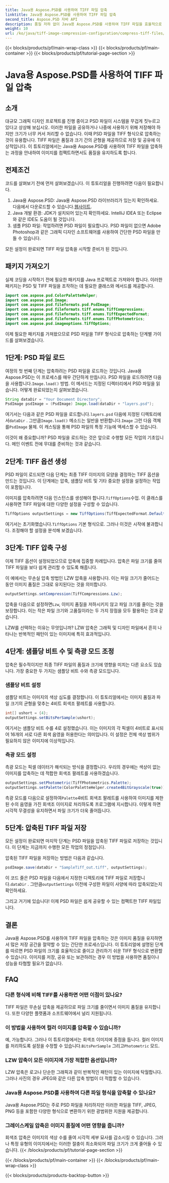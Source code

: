 ```yaml
---
title: Java용 Aspose.PSD를 사용하여 TIFF 파일 압축
linktitle: Java용 Aspose.PSD를 사용하여 TIFF 파일 압축
second_title: Aspose.PSD 자바 API
description: 품질 저하 없이 Java용 Aspose.PSD를 사용하여 TIFF 파일을 효율적으로 압축합니다. 작업 흐름을 간소화하려면 자세한 가이드를 따르세요.
weight: 10
url: /ko/java/tiff-image-compression-configuration/compress-tiff-files/
---
```


{{< blocks/products/pf/main-wrap-class >}}
{{< blocks/products/pf/main-container >}}
{{< blocks/products/pf/tutorial-page-section >}}

# Java용 Aspose.PSD를 사용하여 TIFF 파일 압축

## 소개

대규모 그래픽 디자인 프로젝트를 진행 중이고 PSD 파일이 시스템을 무겁게 짓누르고 있다고 상상해 보십시오. 이러한 파일을 공유하거나 나중에 사용하기 위해 저장해야 하지만 크기가 너무 커서 처리할 수 없습니다. 이때 PSD 파일을 TIFF 형식으로 압축하는 것이 유용합니다. TIFF 파일은 품질과 크기 간의 균형을 제공하므로 저장 및 공유에 이상적입니다. 이 튜토리얼에서는 Java용 Aspose.PSD를 사용하여 TIFF 파일을 압축하는 과정을 안내하여 이미지를 컴팩트하면서도 품질을 유지하도록 합니다.

## 전제조건

코드를 살펴보기 전에 먼저 살펴보겠습니다. 이 튜토리얼을 진행하려면 다음이 필요합니다.

1.  Java용 Aspose.PSD: Java용 Aspose.PSD 라이브러리가 있는지 확인하세요. 다음에서 다운로드할 수 있습니다.[웹사이트](https://releases.aspose.com/psd/java/).
2. Java 개발 환경: JDK가 설치되어 있는지 확인하세요. IntelliJ IDEA 또는 Eclipse와 같은 IDE도 도움이 될 것입니다.
3. 샘플 PSD 파일: 작업하려면 PSD 파일이 필요합니다. PSD 파일이 없으면 Adobe Photoshop과 같은 그래픽 디자인 소프트웨어를 사용하여 간단한 PSD 파일을 만들 수 있습니다.

모든 설정이 완료되면 TIFF 파일 압축을 시작할 준비가 된 것입니다.

## 패키지 가져오기

실제 코딩을 시작하기 전에 필요한 패키지를 Java 프로젝트로 가져와야 합니다. 이러한 패키지는 PSD 및 TIFF 파일을 조작하는 데 필요한 클래스와 메서드를 제공합니다.

```java
import com.aspose.psd.ColorPaletteHelper;
import com.aspose.psd.Image;
import com.aspose.psd.fileformats.psd.PsdImage;
import com.aspose.psd.fileformats.tiff.enums.TiffCompressions;
import com.aspose.psd.fileformats.tiff.enums.TiffExpectedFormat;
import com.aspose.psd.fileformats.tiff.enums.TiffPhotometrics;
import com.aspose.psd.imageoptions.TiffOptions;
```

이제 필요한 패키지를 가져왔으므로 PSD 파일을 TIFF 형식으로 압축하는 단계별 가이드를 살펴보겠습니다.

## 1단계: PSD 파일 로드

여정의 첫 번째 단계는 압축하려는 PSD 파일을 로드하는 것입니다. Java용 Aspose.PSD는 이 프로세스를 매우 간단하게 만듭니다.
 PSD 파일을 로드하려면 다음을 사용합니다.`Image.load()` 방법. 이 메서드는 지정된 디렉터리에서 PSD 파일을 읽습니다. 어떻게 완료되었는지 살펴보겠습니다.

```java
String dataDir = "Your Document Directory";
PsdImage psdImage = (PsdImage) Image.load(dataDir + "layers.psd");
```

 여기서는 다음과 같은 PSD 파일을 로드합니다.`layers.psd` 다음에 지정된 디렉토리에서`dataDir` . 그만큼`Image.load()` 메소드는 일반을 반환합니다.`Image` 그런 다음 객체를`PsdImage` 물체. 이 캐스팅을 통해 PSD 파일의 특정 기능에 액세스할 수 있습니다.

이것이 왜 중요합니까? PSD 파일을 로드하는 것은 앞으로 수행할 모든 작업의 기초입니다. 메인 이벤트 전에 무대를 준비하는 것과 같습니다.

## 2단계: TIFF 옵션 생성

PSD 파일이 로드되면 다음 단계는 최종 TIFF 이미지의 모양을 결정하는 TIFF 옵션을 만드는 것입니다. 이 단계에는 압축, 샘플당 비트 및 기타 중요한 설정을 설정하는 작업이 포함됩니다.

 이미지를 압축하려면 다음 인스턴스를 생성해야 합니다.`TiffOptions`수업. 이 클래스를 사용하면 TIFF 파일에 대한 다양한 설정을 구성할 수 있습니다.

```java
TiffOptions outputSettings = new TiffOptions(TiffExpectedFormat.Default);
```

 여기서는 초기화했습니다.`TiffOptions` 기본 형식으로. 그러나 이것은 시작에 불과합니다. 조정해야 할 설정을 분석해 보겠습니다.

## 3단계: TIFF 압축 구성

이제 TIFF 옵션이 설정되었으므로 압축에 집중할 차례입니다. 압축은 파일 크기를 줄여 TIFF 파일을 보다 쉽게 관리할 수 있도록 해줍니다.

이 예에서는 무손실 압축 방법인 LZW 압축을 사용합니다. 이는 파일 크기가 줄어드는 동안 이미지 품질은 그대로 유지된다는 것을 의미합니다.

```java
outputSettings.setCompression(TiffCompressions.Lzw);
```

 압축을 다음으로 설정하면`Lzw`, 이미지 품질을 저하시키지 않고 파일 크기를 줄이는 것을 보장합니다. 이는 작은 파일 크기와 고품질이라는 두 가지 장점을 모두 활용하는 것과 같습니다.

LZW를 선택하는 이유는 무엇입니까? LZW 압축은 그래픽 및 디자인 파일에서 흔히 나타나는 반복적인 패턴이 있는 이미지에 특히 효과적입니다.

## 4단계: 샘플당 비트 수 및 측광 모드 조정

압축은 필수적이지만 최종 TIFF 파일의 품질과 크기에 영향을 미치는 다른 요소도 있습니다. 가장 중요한 두 가지는 샘플당 비트 수와 측광 모드입니다.

### 샘플당 비트 설정

샘플당 비트는 이미지의 색상 심도를 결정합니다. 이 튜토리얼에서는 이미지 품질과 파일 크기의 균형을 맞추는 4비트 회색조 팔레트를 사용합니다.

```java
int[] ushort = {4};  
outputSettings.setBitsPerSample(ushort);
```

여기서는 샘플당 비트 수를 4로 설정했습니다. 이는 이미지의 각 픽셀이 4비트로 표시되어 16개의 서로 다른 회색 음영을 허용한다는 의미입니다. 이 설정은 전체 색상 범위가 필요하지 않은 이미지에 이상적입니다.

### 측광 모드 설정

측광 모드는 픽셀 데이터가 해석되는 방식을 결정합니다. 우리의 경우에는 색상이 없는 이미지를 압축하는 데 적합한 회색조 팔레트를 사용하겠습니다.

```java
outputSettings.setPhotometric(TiffPhotometrics.Palette);
outputSettings.setPalette(ColorPaletteHelper.create4BitGrayscale(true));
```

 측광 모드를 다음으로 설정하여`Palette`4비트 회색조 팔레트를 사용하여 이미지를 제한된 수의 음영을 가진 회색조 이미지로 처리하도록 프로그램에 지시합니다. 이렇게 하면 시각적 무결성을 유지하면서 파일 크기가 더욱 줄어듭니다.

## 5단계: 압축된 TIFF 파일 저장

모든 설정이 완료되면 마지막 단계는 PSD 파일을 압축된 TIFF 파일로 저장하는 것입니다. 이 단계는 지금까지 수행한 모든 작업의 정점입니다.

압축된 TIFF 파일을 저장하는 방법은 다음과 같습니다.

```java
psdImage.save(dataDir + "SampleTiff_out.tiff", outputSettings);
```

 이 코드 줄은 PSD 파일을 다음에서 지정한 디렉토리에 TIFF 파일로 저장합니다.`dataDir` . 그만큼`outputSettings` 이전에 구성한 파일이 사양에 따라 압축되었는지 확인하세요.

그리고 거기에 있습니다! 이제 PSD 파일은 쉽게 공유할 수 있는 컴팩트한 TIFF 파일입니다.

## 결론

Java용 Aspose.PSD를 사용하여 TIFF 파일을 압축하는 것은 이미지 품질을 유지하면서 많은 저장 공간을 절약할 수 있는 간단한 프로세스입니다. 이 튜토리얼에 설명된 단계를 따르면 PSD 파일의 크기를 효율적으로 줄이고 관리하기 쉬운 TIFF 형식으로 변환할 수 있습니다. 이미지를 저장, 공유 또는 보관하려는 경우 이 방법을 사용하면 품질이나 성능을 타협할 필요가 없습니다.

## FAQ

### 다른 형식에 비해 TIFF를 사용하면 어떤 이점이 있나요?

TIFF 파일은 무손실 압축을 제공하므로 파일 크기를 줄이면서 이미지 품질을 유지합니다. 또한 다양한 플랫폼과 소프트웨어에서 널리 지원됩니다.

### 이 방법을 사용하여 컬러 이미지를 압축할 수 있습니까?

 예, 가능합니다. 그러나 이 튜토리얼에서는 회색조 이미지에 중점을 둡니다. 컬러 이미지를 처리하도록 설정을 수정할 수 있습니다.`BitsPerSample` 그리고`Photometric` 모드.

### LZW 압축이 모든 이미지에 가장 적합한 옵션입니까?

LZW 압축은 로고나 단순한 그래픽과 같이 반복적인 패턴이 있는 이미지에 탁월합니다. 그러나 사진의 경우 JPEG와 같은 다른 압축 방법이 더 적합할 수 있습니다.

### Java용 Aspose.PSD를 사용하여 다른 파일 형식을 압축할 수 있나요?

Java용 Aspose.PSD는 주로 PSD 파일을 처리하지만 이러한 파일을 TIFF, JPEG, PNG 등을 포함한 다양한 형식으로 변환하기 위한 광범위한 지원을 제공합니다.

### 그레이스케일 압축은 이미지 품질에 어떤 영향을 줍니까?

회색조 압축은 이미지의 색상 수를 줄여 시각적 세부 묘사를 감소시킬 수 있습니다. 그러나 특정 유형의 이미지에서는 이러한 절충이 최소화되어 파일 크기가 크게 줄어들 수 있습니다.
{{< /blocks/products/pf/tutorial-page-section >}}

{{< /blocks/products/pf/main-container >}}
{{< /blocks/products/pf/main-wrap-class >}}

{{< blocks/products/products-backtop-button >}}
